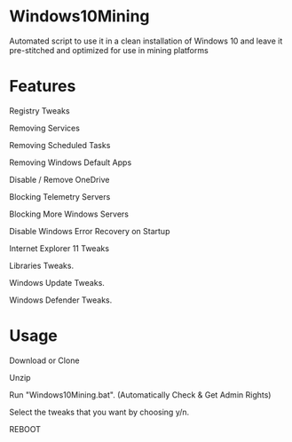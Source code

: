# Windows10Mining

Automated script to use it in a clean installation of Windows 10 and leave it pre-stitched and optimized for use in mining platforms

# Features

Registry Tweaks

Removing Services

Removing Scheduled Tasks

Removing Windows Default Apps

Disable / Remove OneDrive

Blocking Telemetry Servers

Blocking More Windows Servers

Disable Windows Error Recovery on Startup

Internet Explorer 11 Tweaks

Libraries Tweaks.

Windows Update Tweaks.

Windows Defender Tweaks.


# Usage

Download or Clone

Unzip

Run "Windows10Mining.bat". (Automatically Check & Get Admin Rights)

Select the tweaks that you want by choosing y/n.

REBOOT

